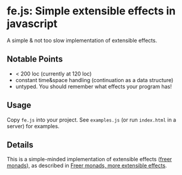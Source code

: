 # fe.js:  Simple extensible effects in javascript

A simple & not too slow implementation of extensible effects.

## Notable Points

* < 200 loc (currently at 120 loc)
* constant time&space handling (continuation as a data structure)
* untyped. You should remember what effects your program has!

## Usage

Copy `fe.js` into your project. See `examples.js` (or run `index.html` in a server) for examples.

## Details

This is a simple-minded implementation of extensible effects ([freer monads](https://okmij.org/ftp/Haskell/extensible/index.html)), as described in [Freer monads, more extensible effects](https://dl.acm.org/doi/10.1145/2804302.2804319).
